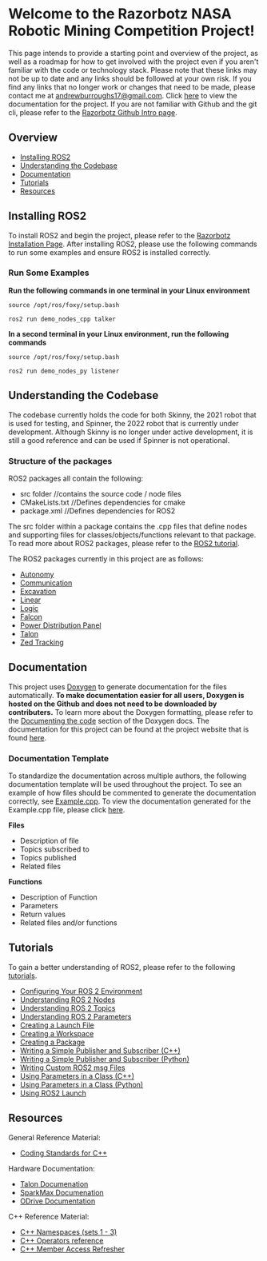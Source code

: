 # Welcome to the Razorbotz NASA Robotic Mining Competition Project!
This page intends to provide a starting point and overview of the project, as well as a roadmap for how to get involved with the project even if you aren't familiar with the code or technology stack. Please note that these links may not be up to date and any links should be followed at your own risk.  If you find any links that no longer work or changes that need to be made, please contact me at andrewburroughs17@gmail.com.  Click [here](https://razorbotz.github.io/ROS2/) to view the documentation for the project.  If you are not familiar with Github and the git cli, please refer to the [Razorbotz Github Intro page](https://github.com/Razorbotz/Test).

## Overview
* [Installing ROS2](https://github.com/Razorbotz/ROS2/tree/master#installing-ros2)
* [Understanding the Codebase](https://github.com/Razorbotz/ROS2/tree/master#understanding-the-codebase)
* [Documentation](https://github.com/Razorbotz/ROS2/tree/master#documentation)
* [Tutorials](https://github.com/Razorbotz/ROS2/tree/master#tutorials)
* [Resources](https://github.com/Razorbotz/ROS2/tree/master#resources)

## Installing ROS2
To install ROS2 and begin the project, please refer to the [Razorbotz Installation Page](https://github.com/Razorbotz/ROS2-Installation).  After installing ROS2, please use the following commands to run some examples and ensure ROS2 is installed correctly.

### Run Some Examples
**Run the following commands in one terminal in your Linux environment**

```
source /opt/ros/foxy/setup.bash

ros2 run demo_nodes_cpp talker
```

**In a second terminal in your Linux environment, run the following commands**

```
source /opt/ros/foxy/setup.bash

ros2 run demo_nodes_py listener
```

## Understanding the Codebase
The codebase currently holds the code for both Skinny, the 2021 robot that is used for testing, and Spinner, the 2022 robot that  is currently under development.  Although Skinny is no longer under active development, it is still a good reference and can be used if Spinner is not operational.

### Structure of the packages
ROS2 packages all contain the following:
* src folder //contains the source code / node files
* CMakeLists.txt //Defines dependencies for cmake 
* package.xml //Defines dependencies for ROS2

The src folder within a package contains the .cpp files that define nodes and supporting files for classes/objects/functions relevant to that package.  To read more about ROS2 packages, please refer to the [ROS2 tutorial](https://docs.ros.org/en/foxy/Tutorials/Creating-Your-First-ROS2-Package.html).

The ROS2 packages currently in this project are as follows:
* [Autonomy](https://github.com/Razorbotz/ROS2/tree/master/spinner/src/autonomy)
* [Communication](https://github.com/Razorbotz/ROS2/tree/master/spinner/src/communication)
* [Excavation](https://github.com/Razorbotz/ROS2/tree/master/spinner/src/excavation)
* [Linear](https://github.com/Razorbotz/ROS2/tree/master/spinner/src/linear)
* [Logic](https://github.com/Razorbotz/ROS2/tree/master/spinner/src/logic)
* [Falcon](https://github.com/Razorbotz/ROS2/tree/master/spinner/src/falcon)
* [Power Distribution Panel](https://github.com/Razorbotz/ROS2/tree/master/spinner/src/power_distribution_panel)
* [Talon](https://github.com/Razorbotz/ROS2/tree/master/spinner/src/talon)
* [Zed Tracking](https://github.com/Razorbotz/ROS2/tree/master/spinner/src/zed_tracking)

## Documentation
This project uses [Doxygen](https://www.doxygen.nl/index.html) to generate documentation for the files automatically.  **To make documentation easier for all users, Doxygen is hosted on the Github and does not need to be downloaded by contributers.**  To learn more about the Doxygen formatting, please refer to the [Documenting the code](https://www.doxygen.nl/manual/docblocks.html) section of the Doxygen docs.  The documentation for this project can be found at the project website that is found [here](https://razorbotz.github.io/ROS2/).

### Documentation Template
To standardize the documentation across multiple authors, the following documentation template will be used throughout the project.  To see an example of how files should be commented to generate the documentation correctly, see [Example.cpp](https://github.com/Razorbotz/ROS2/blob/master/docs/Example.cpp).  To view the documentation generated for the Example.cpp file, please click [here](https://razorbotz.github.io/ROS2/Example_8cpp.html).

**Files**
* Description of file
* Topics subscribed to
* Topics published
* Related files

**Functions**
* Description of Function
* Parameters
* Return values
* Related files and/or functions

## Tutorials

To gain a better understanding of ROS2, please refer to the following [tutorials](https://docs.ros.org/en/foxy/Tutorials.html).
* [Configuring Your ROS 2 Environment](https://docs.ros.org/en/foxy/Tutorials/Configuring-ROS2-Environment.html)
* [Understanding ROS 2 Nodes](https://docs.ros.org/en/foxy/Tutorials/Understanding-ROS2-Nodes.html)
* [Understanding ROS 2 Topics](https://docs.ros.org/en/foxy/Tutorials/Topics/Understanding-ROS2-Topics.html)
* [Understanding ROS 2 Parameters](https://docs.ros.org/en/foxy/Tutorials/Parameters/Understanding-ROS2-Parameters.html)
* [Creating a Launch File](https://docs.ros.org/en/foxy/Tutorials/Launch-Files/Creating-Launch-Files.html)
* [Creating a Workspace](https://docs.ros.org/en/foxy/Tutorials/Workspace/Creating-A-Workspace.html)
* [Creating a Package](https://docs.ros.org/en/foxy/Tutorials/Creating-Your-First-ROS2-Package.html)
* [Writing a Simple Publisher and Subscriber (C++)](https://docs.ros.org/en/foxy/Tutorials/Writing-A-Simple-Cpp-Publisher-And-Subscriber.html)
* [Writing a Simple Publisher and Subscriber (Python)](https://docs.ros.org/en/foxy/Tutorials/Writing-A-Simple-Py-Publisher-And-Subscriber.html)
* [Writing Custom ROS2 msg Files](https://docs.ros.org/en/foxy/Tutorials/Custom-ROS2-Interfaces.html)
* [Using Parameters in a Class (C++)](https://docs.ros.org/en/foxy/Tutorials/Using-Parameters-In-A-Class-CPP.html)
* [Using Parameters in a Class (Python)](https://docs.ros.org/en/foxy/Tutorials/Using-Parameters-In-A-Class-Python.html)
* [Using ROS2 Launch](https://docs.ros.org/en/foxy/Tutorials/Launch-Files/Using-ROS2-Launch-For-Large-Projects.html)

## Resources
General Reference Material: 
* [Coding Standards for C++](http://web.mit.edu/6.s096/www/standards.html)

Hardware Documentation:  
* [Talon Documenation](https://store.ctr-electronics.com/content/api/cpp/html/index.html)
* [SparkMax Documenation](https://docs.revrobotics.com/sparkmax/)
* [ODrive Documentation](https://docs.odriverobotics.com/v/latest/index.html)

C++ Reference Material:
* [C++ Namespaces (sets 1 - 3)](https://www.geeksforgeeks.org/namespace-in-c/)
* [C++ Operators reference](https://www.cplusplus.com/doc/tutorial/operators/)
* [C++ Member Access Refresher](https://en.cppreference.com/w/cpp/language/operator_member_access)